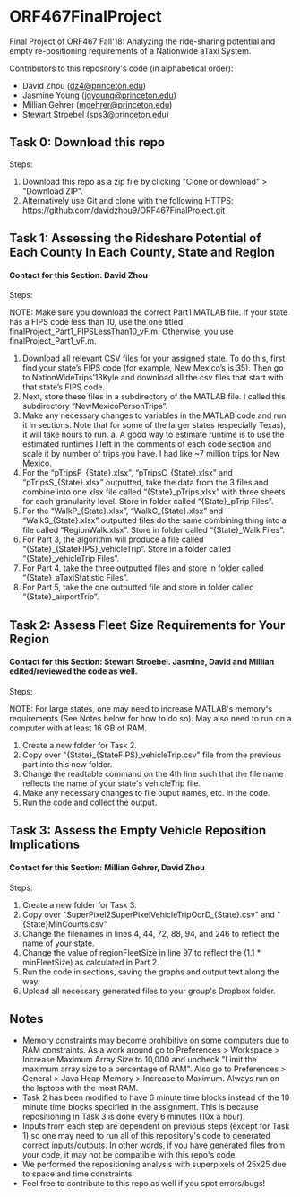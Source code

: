 # ORF467FinalProject
Final Project of ORF467 Fall'18: Analyzing the ride-sharing potential and empty re-positioning requirements of a Nationwide aTaxi System.

Contributors to this repository's code (in alphabetical order):
- David Zhou (dz4@princeton.edu)
- Jasmine Young (jgyoung@princeton.edu)
- Millian Gehrer (mgehrer@princeton.edu)
- Stewart Stroebel (sps3@princeton.edu)

## Task 0: Download this repo

Steps:

1. Download this repo as a zip file by clicking "Clone or download" > "Download ZIP".
2. Alternatively use Git and clone with the following HTTPS: https://github.com/davidzhou9/ORF467FinalProject.git

## Task 1: Assessing the Rideshare Potential of Each County In Each County, State and Region
#### Contact for this Section: David Zhou

Steps:

NOTE: Make sure you download the correct Part1 MATLAB file. If your state has a FIPS code less than 10, use the one titled finalProject_Part1_FIPSLessThan10_vF.m. Otherwise, you use finalProject_Part1_vF.m.

1.	Download all relevant CSV files for your assigned state. To do this, first find your state’s FIPS code (for example, New Mexico’s is 35). Then go to NationWideTrips’18Kyle and download all the csv files that start with that state’s FIPS code.
2.	Next, store these files in a subdirectory of the MATLAB file. I called this subdirectory “NewMexicoPersonTrips”.
3.	Make any necessary changes to variables in the MATLAB code and run it in sections. Note that for some of the larger states (especially Texas), it will take hours to run.
a.	A good way to estimate runtime is to use the estimated runtimes I left in the comments of each code section and scale it by number of trips you have. I had like ~7 million trips for New Mexico.
4.	For the “pTripsP_{State}.xlsx”, “pTripsC_{State}.xlsx” and “pTripsS_{State}.xlsx” outputted, take the data from the 3 files and combine into one xlsx file called “{State}_pTrips.xlsx” with three sheets for each granularity level. Store in folder called “{State}_pTrip Files”.
5.	For the “WalkP_{State}.xlsx”, “WalkC_{State}.xlsx” and “WalkS_{State}.xlsx” outputted files do the same combining thing into a file called “RegionWalk.xlsx”. Store in folder called “{State}_Walk Files”.
6.	For Part 3, the algorithm will produce a file called “{State}_{StateFIPS}_vehicleTrip”. Store in a folder called “{State}_vehicleTrip Files”.
7.	For Part 4, take the three outputted files and store in folder called “{State}_aTaxiStatistic Files”.
8.	For Part 5, take the one outputted file and store in folder called “{State}_airportTrip”.

## Task 2: Assess Fleet Size Requirements for Your Region
#### Contact for this Section: Stewart Stroebel. Jasmine, David and Millian edited/reviewed the code as well.

Steps:

NOTE: For large states, one may need to increase MATLAB's memory's requirements (See Notes below for how to do so). May also need to run on a computer with at least 16 GB of RAM.

1. Create a new folder for Task 2.
2. Copy over "{State}_{StateFIPS}_vehicleTrip.csv" file from the previous part into this new folder.
3. Change the readtable command on the 4th line such that the file name reflects the name of your state's vehicleTrip file.
5. Make any necessary changes to file ouput names, etc. in the code.
4. Run the code and collect the output.

## Task 3: Assess the Empty Vehicle Reposition Implications
#### Contact for this Section: Millian Gehrer, David Zhou

Steps:

1. Create a new folder for Task 3. 
2. Copy over "SuperPixel2SuperPixelVehicleTripOorD_{State}.csv" and "{State}MinCounts.csv" 
3. Change the filenames in lines 4, 44, 72, 88, 94, and 246 to reflect the name of your state.
4. Change the value of regionFleetSize in line 97 to reflect the (1.1 * minFleetSize) as calculated in Part 2.
5. Run the code in sections, saving the graphs and output text along the way. 
6. Upload all necessary generated files to your group's Dropbox folder.

## Notes
- Memory constraints may become prohibitive on some computers due to RAM constraints. As a work around go to Preferences > Workspace > Increase Maximum Array Size to 10,000 and uncheck "Limit the maximum array size to a percentage of RAM". Also go to Preferences > General > Java Heap Memory > Increase to Maximum. Always run on the laptops with the most RAM.
 - Task 2 has been modified to have 6 minute time blocks instead of the 10 minute time blocks specified in the assignment. This is because repositioning in Task 3 is done every 6 minutes (10x a hour).
- Inputs from each step are dependent on previous steps (except for Task 1) so one may need to run all of this repository's code to generated correct inputs/outputs. In other words, if you have generated files from your code, it may not be compatible with this repo's code.
- We performed the repositioning analysis with superpixels of 25x25 due to space and time constraints.
- Feel free to contribute to this repo as well if you spot errors/bugs!

